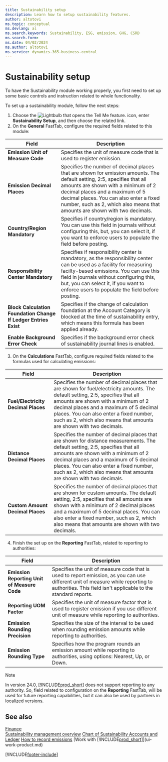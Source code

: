 ```yaml
---
title: Sustainability setup
description: Learn how to setup sustainability features.
author: altotovi
ms.topic: conceptual
ms.devlang: al
ms.search.keywords: Sustainability, ESG, emission, GHG, CSRD
ms.search.form: 
ms.date: 04/02/2024
ms.author: altotovi
ms.service: dynamics-365-business-central
---
```


# Sustainability setup  

To have the Sustainability module working properly, you first need to set up some basic controls and instruction related to whole functionality.  

To set up a sustainability module, follow the next steps:  

1. Choose the ![Lightbulb that opens the Tell Me feature.](media/ui-search/search_small.png "Tell me what you want to do") icon, enter **Sustainability Setup**, and then choose the related link.  
2. On the **General** FastTab, configure the required fields related to this module:   

|  Field  |  Description  |  
|--------|--------------| 
| **Emission Unit of Measure Code** | Specifies the unit of measure code that is used to register emission. |
| **Emission Decimal Places** | Specifies the number of decimal places that are shown for emission amounts. The default setting, 2:5, specifies that all amounts are shown with a minimum of 2 decimal places and a maximum of 5 decimal places. You can also enter a fixed number, such as 2, which also means that amounts are shown with two decimals. |
| **Country/Region Mandatory** | Specifies if country/region is mandatory. You can use this field in journals without configuring this, but, you can select it, if you want to enforce users to populate the field before posting. |
| **Responsibility Center Mandatory** | Specifies if responsibility center is mandatory, as the responsibility center can be used as a facility for measuring facilty-based emissions. You can use this field in journals without configuring this, but, you can select it, if you want to enforce users to populate the field before posting. |
| **Block Calculation Foundation Change If Ledger Entries Exist** | Specifies if the change of calculation foundation at the Account Category is blocked at the time of sustainability entry, which means this formula has been applied already. |
| **Enable Background Error Check** | Specifies if the background error check of sustainability journal lines is enabled. |

3.	On the **Calculations** FastTab, configure required fields related to the formulas used for calculating emissions:  

|  Field  |  Description  |  
|--------|--------------| 
| **Fuel/Electricity Decimal Places** | Specifies the number of decimal places that are shown for fuel/electricity amounts. The default setting, 2:5, specifies that all amounts are shown with a minimum of 2 decimal places and a maximum of 5 decimal places. You can also enter a fixed number, such as 2, which also means that amounts are shown with two decimals. |
| **Distance Decimal Places** | Specifies the number of decimal places that are shown for distance measurements. The default setting, 2:5, specifies that all amounts are shown with a minimum of 2 decimal places and a maximum of 5 decimal places. You can also enter a fixed number, such as 2, which also means that amounts are shown with two decimals. |
| **Custom Amount Decimal Places** | Specifies the number of decimal places that are shown for custom amounts. The default setting, 2:5, specifies that all amounts are shown with a minimum of 2 decimal places and a maximum of 5 decimal places. You can also enter a fixed number, such as 2, which also means that amounts are shown with two decimals. |

4.	Finish the set up on the **Reporting** FastTab, related to reporting to authorities:   

|  Field  |  Description  |  
|--------|--------------| 
| **Emission Reporting Unit of Measure Code** | Specifies the unit of measure code that is used to report emission, as you can use different unit of measure while reporting to authorities. This field isn't applicable to the standard reports. |
| **Reporting UOM Factor** | Specifies the unit of measure factor that is used to register emission if you use different unit of measure while reporting to authorities. |
| **Emission Rounding Precision** | Specifies the size of the interval to be used when rounding emission amounts while reporting to authorities. |
| **Emission Rounding Type** | Specifies how the program rounds an emission amount while reporting to authorities, using options: Nearest, Up, or Down. |

>[!NOTE]
> In version 24.0, [!INCLUDE[prod_short](includes/prod_short.md)] does not support reporting to any authority. So, field related to configuration on the **Reporting** FastTab, will be used for future reporting capabilities, but it can also be used by partners in localized versions.

## See also  
[Finance](finance.md)    
[Sustainability management overview](finance-manage-sustainability.md)
[Chart of Sustainability Accounts and Ledger](finance-sustainability-accounts-ledger.md)
[How to record emissions](finance-sustainability-journal.md)
[Work with [!INCLUDE[prod_short](includes/prod_short.md)]](ui-work-product.md)


[!INCLUDE[footer-include](includes/footer-banner.md)]
